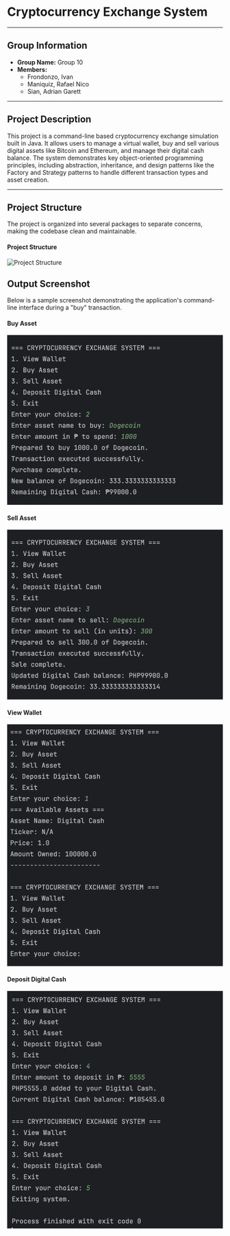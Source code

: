 # Cryptocurrency Exchange System

---

## Group Information

- **Group Name:** Group 10
- **Members:**
  - Frondonzo, Ivan
  - Maniquiz, Rafael Nico
  - Sian, Adrian Garett

---

## Project Description

This project is a command-line based cryptocurrency exchange simulation built in Java. It allows users to manage a virtual wallet, buy and sell various digital assets like Bitcoin and Ethereum, and manage their digital cash balance. The system demonstrates key object-oriented programming principles, including abstraction, inheritance, and design patterns like the Factory and Strategy patterns to handle different transaction types and asset creation.

---

## Project Structure

The project is organized into several packages to separate concerns, making the codebase clean and maintainable.

#### Project Structure

![Project Structure](https://github.com/rick-maniquiz/FECP-Java-Session2-OOP-Design-Pattern/blob/41a2afc1a018e1fd5ff8a123ed59e97b57a5aeff/img/Screenshot%202025-07-04%20at%204.47.21%E2%80%AFPM.png)

## Output Screenshot

Below is a sample screenshot demonstrating the application's command-line interface during a "buy" transaction.

#### Buy Asset

![Buy Asset](https://github.com/rick-maniquiz/FECP-Java-Session2-OOP-Design-Pattern/blob/32896118491716407187e248f752fa55abb9cee5/img/BuyAsset.png)

#### Sell Asset

![Sell Asset](https://github.com/rick-maniquiz/FECP-Java-Session2-OOP-Design-Pattern/blob/32896118491716407187e248f752fa55abb9cee5/img/SellAsset.png)

#### View Wallet

![View Wallet](https://github.com/rick-maniquiz/FECP-Java-Session2-OOP-Design-Pattern/blob/32896118491716407187e248f752fa55abb9cee5/img/ViewWallet.png)

#### Deposit Digital Cash

![Deposit Digital Cash](https://github.com/rick-maniquiz/FECP-Java-Session2-OOP-Design-Pattern/blob/32896118491716407187e248f752fa55abb9cee5/img/DepositDigitalCash.png)
